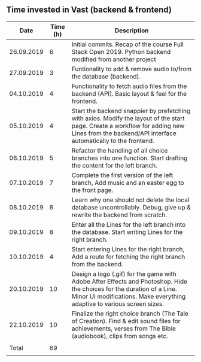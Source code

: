 Time invested in Vast (backend & frontend)
-----------------------------------------------------------

| Date       | Time (h) | Description |
|------------|----------|-------------|
| 26.09.2019 | 6        | Initial commits. Recap of the course Full Stack Open 2019. Python backend modified from another project |
| 27.09.2019 | 3        | Funtionality to add & remove audio to/from the database (backend).                                      |
| 04.10.2019 | 4        | Functionality to fetch audio files from the backend (API). Basic layout & feel for the frontend.        |
| 05.10.2019 | 4        | Start the backend snappier by prefetching with axios. Modify the layout of the start page. Create a workflow for adding new Lines from the backend/API interface automatically to the frontend.                                       |
| 06.10.2019 | 5        | Refactor the handling of all choice branches into one function. Start drafting the content for the left branch. |
| 07.10.2019 | 7        | Complete the first version of the left branch, Add music and an easter egg to the front page.           |
| 08.10.2019 | 8        | Learn why one should not delete the local database uncontrollably. Debug, give up & rewrite the backend from scratch. |
| 09.10.2019 | 8        | Enter all the Lines for the left branch into the database. Start writing Lines for the right branch.    |
| 10.10.2019 | 4        | Start entering Lines for the right branch, Add a route for fetching the right branch from the backend.  |
| 20.10.2019 | 10       | Design a logo (.gif) for the game with Adobe After Effects and Photoshop. Hide the choices for the duration of a Line. Minor UI modifications. Make everything adaptive to various screen sizes.                                                         |
| 22.10.2019 | 10       | Finalize the right choice branch (The Tale of Creation). Find & edit sound files for achievements, verses from The Bible (audiobook), clips from songs etc.                                                                                                |
|            |          |                                                                                                         |
| Total      | 69       |                                                                                                         |
|            |          |                                                                                                         |